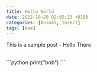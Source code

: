 ```yaml
---
title: Hello World
date: 2022-10-29 02:05:23 +0100
categories: [Animal, Insect]
tags: [bee]
---
```




This is a sample post - Hello There

<br>
```python
print("bob")
```

